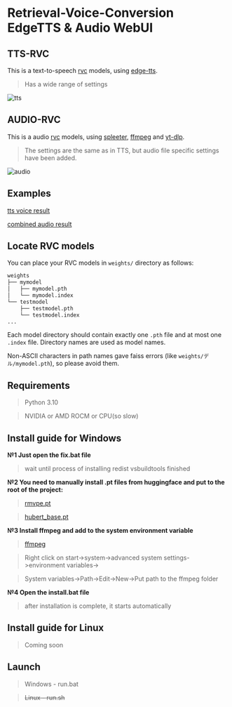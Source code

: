 # Retrieval-Voice-Conversion EdgeTTS & Audio WebUI



## TTS-RVC

This is a text-to-speech [rvc](https://github.com/RVC-Project/Retrieval-based-Voice-Conversion-WebUI) models, using [edge-tts](https://github.com/rany2/edge-tts).

>Has a wide range of settings

![tts](https://github.com/PRO100KBAC/rvc-tts-audio-webui-api/assets/98932626/d092102b-eeac-4c7e-bade-1e4cf7a4bbed)

## AUDIO-RVC

This is a audio [rvc](https://github.com/RVC-Project/Retrieval-based-Voice-Conversion-WebUI) models, using [spleeter](https://github.com/deezer/spleeter), [ffmpeg](https://www.gyan.dev/ffmpeg/builds/) and [yt-dlp](https://github.com/yt-dlp/yt-dlp).

>The settings are the same as in TTS, but audio file specific settings have been added.

![audio](https://github.com/PRO100KBAC/rvc-tts-audio-webui-api/assets/98932626/0d80d1b7-e08d-42b6-98c6-a8deadae783d)

## Examples

[tts voice result](https://github.com/PRO100KBAC/rvc-tts-audio-webui-api/assets/98932626/67986bd4-7550-43be-bff1-0f7b548c1b94)

[combined audio result](https://github.com/PRO100KBAC/rvc-tts-audio-webui-api/assets/98932626/f488e212-b029-449e-bfe8-f6f7d64eb953)

## Locate RVC models

You can place your RVC models in `weights/` directory as follows:

```bash
weights
├── mymodel
│   ├── mymodel.pth
│   └── mymodel.index
└── testmodel
    ├── testmodel.pth
    └── testmodel.index
...
```

Each model directory should contain exactly one `.pth` file and at most one `.index` file. Directory names are used as model names.

Non-ASCII characters in path names gave faiss errors (like `weights/デル/mymodel.pth`), so please avoid them.

## Requirements

>Python 3.10

>NVIDIA or AMD ROCM or CPU(so slow)

## Install guide for Windows

**№1 Just open the fix.bat file**

>wait until process of installing redist vsbuildtools finished

**№2 You need to manually install .pt files from huggingface and put to the root of the project:**

>[rmvpe.pt](https://huggingface.co/lj1995/VoiceConversionWebUI/resolve/main/rmvpe.pt?download=true)

>[hubert_base.pt](https://huggingface.co/lj1995/VoiceConversionWebUI/resolve/main/hubert_base.pt?download=true)

**№3 Install ffmpeg and add to the system environment variable**

>[ffmpeg](https://www.gyan.dev/ffmpeg/builds/ffmpeg-release-full.7z)

>Right click on start->system->advanced system settings->environment variables->

>System variables->Path->Edit->New->Put path to the ffmpeg folder

**№4 Open the install.bat file**

>after installation is complete, it starts automatically

## Install guide for Linux

>Coming soon

## Launch

>Windows - run.bat

>~~Linux - run.sh~~
